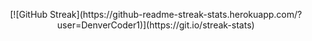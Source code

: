 <p align='center'>
  [![GitHub Streak](https://github-readme-streak-stats.herokuapp.com/?user=DenverCoder1)](https://git.io/streak-stats)
</p>
